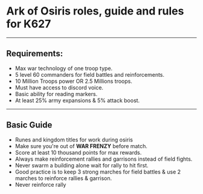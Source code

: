 # Ark of Osiris roles, guide and rules for K627

---

## Requirements:

- Max war technology of one troop type.
- 5 level 60 commanders for field battles and reinforcements.
- 10 Million Troops power OR 2.5 Millions troops.
- Must have access to discord voice.
- Basic ability for reading markers.
- At least 25% army expansions & 5% attack boost.

---

## Basic Guide

- Runes and kingdom titles for work during osiris
- Make sure you're out of <b>WAR FRENZY</b> before match.
- Score at least 10 thousand points for max rewards.
- Always make reinforcement rallies and garrisons instead of field fights.
- Never swarm a building alone wait for rally to hit first.
- Good practice is to keep 3 strong marches for field battles & use 2 marches to reinforce rallies & garrison.
- Never reinforce rally
